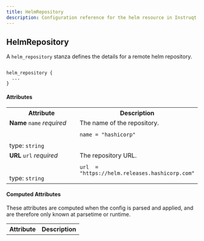 ```yaml
---
title: HelmRepository
description: Configuration reference for the helm resource in Instruqt labs
---
```



## HelmRepository

A `helm_repository` stanza defines the details for a remote helm repository.

```hcl

helm_repository {
  ...
}

```

#### Attributes

<table border="0" width="100%">
<tr>
  <th>Attribute</th>
  <th>Description</th>
</tr>
<tr id="helmrepository-name">
  <td class="left" width="40%" align="left" valign="top">
    <strong>Name</strong> <code>name</code> <em>required</em><br/><br/><br/>
    type: <code>string</code><br/>
    
  </td>
  <td class="right" width="60%" align="left" valign="top">
    The name of the repository.

```hcl
name = "hashicorp"
```
    
  </td>
</tr>
<tr id="helmrepository-url">
  <td class="left" width="40%" align="left" valign="top">
    <strong>URL</strong> <code>url</code> <em>required</em><br/><br/><br/>
    type: <code>string</code><br/>
    
  </td>
  <td class="right" width="60%" align="left" valign="top">
    The repository URL.

```hcl
url  = "https://helm.releases.hashicorp.com"
```
    
  </td>
</tr>
</table>

#### Computed Attributes

These attributes are computed when the config is parsed and applied, and are 
therefore only known at parsetime or runtime.

<table border="0" width="100%">
<tr>
  <th>Attribute</th>
  <th>Description</th>
</tr>

</table>

